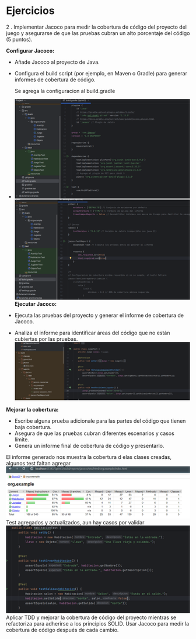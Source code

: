 # Ejercicios

 2 . Implementar Jacoco para medir la cobertura de código del proyecto del juego y asegurarse de
que las pruebas cubran un alto porcentaje del código (5 puntos).

**Configurar Jacoco:**

- Añade Jacoco al proyecto de Java.

- Configura el build script (por ejemplo, en Maven o Gradle) para generar informes de
cobertura de código.


  Se agrega la configuracion al build.gradle
- ![img.png](img.png)
  ![img_1.png](img_1.png)
**Ejecutar Jacoco:**
- Ejecuta las pruebas del proyecto y generar el informe de cobertura de Jacoco. 
- Analiza el informe para identificar áreas del código que no están cubiertas por las pruebas.
![img_2.png](img_2.png)

**Mejorar la cobertura:**
- Escribe alguna prueba adicionale para las partes del código que tienen baja cobertura. 
- Asegura de que las pruebas cubran diferentes escenarios y casos límite. 
- Genera un informe final de cobertura de código y presentarlo.

El informe generado nos muestra la cobertura d elas clases creadas, algunos test faltan agregar
  ![img_3.png](img_3.png)
Test agregados y actualizados, aun hay casos por validar
![img_4.png](img_4.png)
Aplicar TDD y mejorar la cobertura de código del proyecto mientras se refactoriza para adherirse a
  los principios SOLID. Usar Jacoco para medir la cobertura de código después de cada cambio.